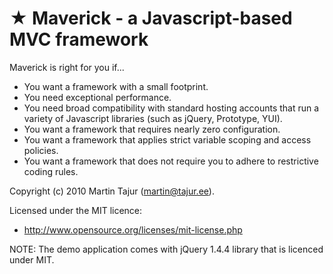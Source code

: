 ★ Maverick - a Javascript-based MVC framework 
=============================================

Maverick is right for you if...

* You want a framework with a small footprint.
* You need exceptional performance.
* You need broad compatibility with standard hosting accounts that run a variety of Javascript libraries (such as jQuery, Prototype, YUI).
* You want a framework that requires nearly zero configuration.
* You want a framework that applies strict variable scoping and access policies.
* You want a framework that does not require you to adhere to restrictive coding rules.

Copyright (c) 2010 Martin Tajur (martin@tajur.ee).

Licensed under the MIT licence:

* http://www.opensource.org/licenses/mit-license.php

NOTE: The demo application comes with jQuery 1.4.4 library that is licenced under MIT.